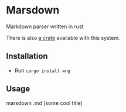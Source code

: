 Marsdown
========

Markdown parser written in rust

There is also [a crate](https://crates.io/crates/parsedown) available with this system.

Installation
------------

- Run `cargo install wng`

Usage
-----

marsdown <filename>.md [some cool title]

